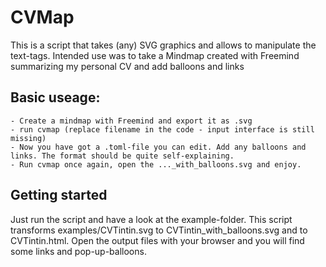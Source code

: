 # CVMap

This is a script that  takes (any) SVG graphics and allows to manipulate the text-tags. 
Intended use was to take a Mindmap created with Freemind summarizing my personal CV and add balloons and links 

## Basic useage: 
    - Create a mindmap with Freemind and export it as .svg
    - run cvmap (replace filename in the code - input interface is still missing)
    - Now you have got a .toml-file you can edit. Add any balloons and links. The format should be quite self-explaining.
    - Run cvmap once again, open the ..._with_balloons.svg and enjoy.
 
## Getting started
Just run the script and have a look at the example-folder. This script transforms examples/CVTintin.svg   to CVTintin_with_balloons.svg and to CVTintin.html.
Open the output files with your browser and you will find some links and pop-up-balloons.



